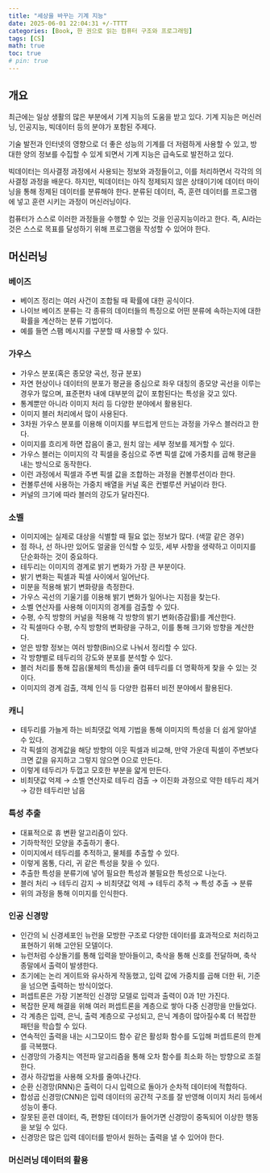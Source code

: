 ```yaml
---
title: "세상을 바꾸는 기계 지능"
date: 2025-06-01 22:04:31 +/-TTTT
categories: [Book, 한 권으로 읽는 컴퓨터 구조와 프로그래밍]
tags: [CS]
math: true
toc: true
# pin: true
---
```

## 개요
최근에는 일상 생활의 많은 부분에서 기계 지능의 도움을 받고 있다. 기계 지능은 머신러닝, 인공지능, 빅데이터 등의 분야가 포함된 주제다.  
  
기술 발전과 인터넷의 영향으로 더 좋은 성능의 기계를 더 저렴하게 사용할 수 있고, 방대한 양의 정보를 수집할 수 있게 되면서 기계 지능은 급속도로 발전하고 있다.  
  
빅데이터는 의사결정 과정에서 사용되는 정보와 과정들이고, 이를 처리하면서 각각의 의사결정 과정을 배운다. 하지만, 빅데이터는 아직 정제되지 않은 상태이기에 데이터 마이닝을 통해 정제된 데이터를 분류해야 한다. 분류된 데이터, 즉, 훈련 데이터를 프로그램에 넣고 훈련 시키는 과정이 머신러닝이다.  
  
컴퓨터가 스스로 이러한 과정들을 수행할 수 있는 것을 인공지능이라고 한다. 즉, AI라는 것은 스스로 목표를 달성하기 위해 프로그램을 작성할 수 있어야 한다.  
  
## 머신러닝
### 베이즈
- 베이즈 정리는 여러 사건이 조합될 때 확률에 대한 공식이다.
- 나이브 베이즈 분류는 각 종류의 데이터들의 특징으로 어떤 분류에 속하는지에 대한 확률을 계산하는 분류 기법이다.
- 예를 들면 스팸 메시지를 구분할 때 사용할 수 있다.
  
### 가우스
- 가우스 분포(혹은 종모양 곡선, 정규 분포)
- 자연 현상이나 데이터의 분포가 평균을 중심으로 좌우 대칭의 종모양 곡선을 이루는 경우가 많으며, 표준편차 내에 대부분의 값이 포함된다는 특성을 갖고 있다.
- 통계뿐만 아니라 이미지 처리 등 다양한 분야에서 활용된다.
- 이미지 블러 처리에서 많이 사용된다.
- 3차원 가우스 분포를 이용해 이미지를 부드럽게 만드는 과정을 가우스 블러라고 한다.
- 이미지를 흐리게 하면 잡음이 줄고, 원치 않는 세부 정보를 제거할 수 있다.
- 가우스 블러는 이미지의 각 픽셀을 중심으로 주변 픽셀 값에 가중치를 곱해 평균을 내는 방식으로 동작한다.
- 이런 과정에서 픽셀과 주변 픽셀 값을 조합하는 과정을 컨볼루션이라 한다.
- 컨볼루션에 사용하는 가중치 배열을 커널 혹은 컨벌루션 커널이라 한다.
- 커널의 크기에 따라 블러의 강도가 달라진다.
  
### 소벨
- 이미지에는 실제로 대상을 식별할 때 필요 없는 정보가 많다. (색깔 같은 경우)
- 점 하나, 선 하나만 있어도 얼굴을 인식할 수 있듯, 세부 사항을 생략하고 이미지를 단순화하는 것이 중요하다.
- 테두리는 이미지의 경계로 밝기 변화가 가장 큰 부분이다.
- 밝기 변화는 픽셀과 픽셀 사이에서 일어난다.
- 미분을 적용해 밝기 변화량을 측정한다.
- 가우스 곡선의 기울기를 이용해 밝기 변화가 일어나는 지점을 찾는다.
- 소벨 연산자를 사용해 이미지의 경계를 검출할 수 있다.
- 수평, 수직 방향의 커널을 적용해 각 방향의 밝기 변화(증감률)를 계산한다.
- 각 픽셀마다 수평, 수직 방향의 변화량을 구하고, 이를 통해 크기와 방향을 계산한다.
- 얻은 방향 정보는 여러 방향(Bin)으로 나눠서 정리할 수 있다.
- 각 방향별로 테두리의 강도와 분포를 분석할 수 있다.
- 블러 처리를 통해 잡음(물체의 특성)을 줄여 테두리를 더 명확하게 찾을 수 있는 것이다.
- 이미지의 경계 검출, 객체 인식 등 다양한 컴퓨터 비전 분야에서 활용된다.
  
### 캐니
- 테두리를 가늘게 하는 비최댓값 억제 기법을 통해 이미지의 특성을 더 쉽게 알아낼 수 있다.
- 각 픽셀의 경계값을 해당 방향의 이웃 픽셀과 비교해, 만약 가운데 픽셀이 주변보다 크면 값을 유지하고 그렇지 않으면 0으로 만든다.
- 이렇게 테두리가 두껍고 모호한 부분을 얇게 만든다.
- 비최댓값 억제 &rarr; 소벨 연산자로 테두리 검출 &rarr; 이진화 과정으로 약한 테두리 제거 &rarr; 강한 테두리만 남음
  
### 특성 추출
- 대표적으로 휴 변환 알고리즘이 있다.
- 기하학적인 모양을 추출하기 좋다.
- 이미지에서 테두리를 추적하고, 물체를 추출할 수 있다.
- 이렇게 몸통, 다리, 귀 같은 특성을 찾을 수 있다.
- 추출한 특성을 분류기에 넣어 필요한 특성과 불필요한 특성으로 나눈다.
- 블러 처리 &rarr; 테두리 감지 &rarr; 비최댓값 억제 &rarr; 테두리 추적 &rarr; 특성 추출 &rarr; 분류
- 위의 과정을 통해 이미지를 인식한다.
  
### 인공 신경망
- 인간의 뇌 신경세포인 뉴런을 모방한 구조로 다양한 데이터를 효과적으로 처리하고 표현하기 위해 고안된 모델이다.
- 뉴런처럼 수상돌기를 통해 입력을 받아들이고, 축삭을 통해 신호를 전달하며, 축삭종말에서 출력이 발생한다.
- 초기에는 논리 게이트와 유사하게 작동했고, 입력 값에 가중치를 곱해 더한 뒤, 기준을 넘으면 출력하는 방식이었다.
- 퍼셉트론은 가장 기본적인 신경망 모델로 입력과 출력이 0과 1만 가진다.
- 복잡한 문제 해결을 위해 여러 퍼셉트론을 계층으로 쌓아 다중 신경망을 만들었다.
- 각 계층은 입력, 은닉, 출력 계층으로 구성되고, 은닉 계층이 많아질수록 더 복잡한 패턴을 학습할 수 있다.
- 연속적인 출력을 내는 시그모이드 함수 같은 활성화 함수를 도입해 퍼셉트론의 한계를 극복했다.
- 신경망의 가중치는 역전파 알고리즘을 통해 오차 함수를 최소화 하는 방향으로 조절한다.
- 경사 하강법을 사용해 오차를 줄여나간다.
- 순환 신경망(RNN)은 출력이 다시 입력으로 돌아가 순차적 데이터에 적합하다.
- 합성곱 신경망(CNN)은 입력 데이터의 공간적 구조를 잘 반영해 이미지 처리 등에서 성능이 좋다.
- 잘못된 훈련 데이터, 즉, 편향된 데이터가 들어가면 신경망이 중독되어 이상한 행동을 보일 수 있다.
- 신경망은 많은 입력 데이터를 받아서 원하는 출력을 낼 수 있어야 한다.
  
### 머신러닝 데이터의 활용
